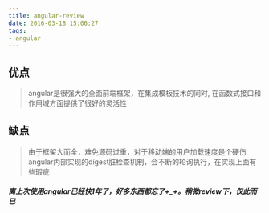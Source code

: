 ```yaml
---
title: angular-review
date: 2016-03-18 15:06:27
tags:
- angular
---
```

##  优点
> angular是很强大的全面前端框架，在集成模板技术的同时,
> 在函数式接口和作用域方面提供了很好的灵活性

## 缺点
> 由于框架大而全，难免源码过重，对于移动端的用户加载速度是个硬伤
> angular内部实现的digest脏检查机制，会不断的轮询执行，在实现上面有些瑕疵

##### 离上次使用angular已经快1年了，好多东西都忘了+_+。稍微review下，仅此而已
